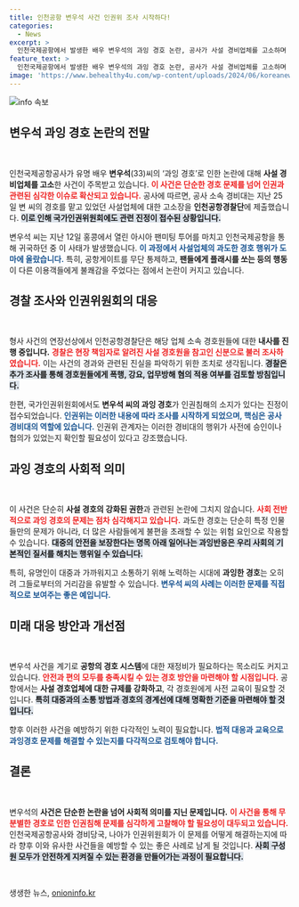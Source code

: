 ```yaml
---
title: 인천공항 변우석 사건 인권위 조사 시작하다!
categories:
  - News
excerpt: >
  인천국제공항에서 발생한 배우 변우석의 과잉 경호 논란, 공사가 사설 경비업체를 고소하며 인권위 조사도 시작됐다! 과연 어떤 진실이 숨어있을까? 클릭해서 자세히 확인해보세요!
feature_text: >
  인천국제공항에서 발생한 배우 변우석의 과잉 경호 논란, 공사가 사설 경비업체를 고소하며 인권위 조사도 시작됐다! 과연 어떤 진실이 숨어있을까? 클릭해서 자세히 확인해보세요!
image: 'https://www.behealthy4u.com/wp-content/uploads/2024/06/koreanews.jpg'
---
```


<p><img src="https://www.behealthy4u.com/wp-content/uploads/2024/06/koreanews.jpg" alt="info 속보" /></p>

<h2 data-ke-size="size26">변우석 과잉 경호 논란의 전말</h2>

<p data-ke-size="size16">&nbsp;</p>

<p>인천국제공항공사가 유명 배우 <strong>변우석</strong>(33)씨의 ‘과잉 경호’로 인한 논란에 대해 <strong>사설 경비업체를 고소</strong>한 사건이 주목받고 있습니다. <b><span style="color: #ee2323;">이 사건은 단순한 경호 문제를 넘어 인권과 관련된 심각한 이슈로 확산되고 있습니다.</span></b> 공사에 따르면, 공사 소속 경비대는 지난 25일 변 씨의 경호를 맡고 있었던 사설업체에 대한 고소장을 <strong>인천공항경찰단</strong>에 제출했습니다. <b><span style="background-color: #21538527;">이로 인해 국가인권위원회에도 관련 진정이 접수된 상황입니다.</span></b></p>

<p>변우석 씨는 지난 12일 홍콩에서 열린 아시아 팬미팅 투어를 마치고 인천국제공항을 통해 귀국하던 중 이 사태가 발생했습니다. <b><span style="color: #1a5490;">이 과정에서 사설업체의 과도한 경호 행위가 도마에 올랐습니다.</span></b> 특히, 공항게이트를 무단 통제하고, <strong>팬들에게 플래시를 쏘는 등의 행동</strong>이 다른 이용객들에게 불쾌감을 주었다는 점에서 논란이 커지고 있습니다. </p>

<h2 data-ke-size="size26">경찰 조사와 인권위원회의 대응</h2>

<p data-ke-size="size16">&nbsp;</p>

<p>형사 사건의 연장선상에서 인천공항경찰단은 해당 업체 소속 경호원들에 대한 <strong>내사를 진행 중입니다.</strong> <b><span style="color: #ee2323;">경찰은 현장 책임자로 알려진 사설 경호원을 참고인 신분으로 불러 조사하였습니다.</span></b> 이는 사건의 경과와 관련된 진실을 파악하기 위한 조치로 생각됩니다. <b><span style="background-color: #21538527;">경찰은 추가 조사를 통해 경호원들에게 폭행, 강요, 업무방해 혐의 적용 여부를 검토할 방침입니다.</span></b> </p>

<p>한편, 국가인권위원회에서도 <strong>변우석 씨의 과잉 경호</strong>가 인권침해의 소지가 있다는 진정이 접수되었습니다. <b><span style="color: #1a5490;">인권위는 이러한 내용에 따라 조사를 시작하게 되었으며, 핵심은 공사 경비대의 역할에 있습니다.</span></b> 인권위 관계자는 이러한 경비대의 행위가 사전에 승인이나 협의가 있었는지 확인할 필요성이 있다고 강조했습니다.</p>

<h2 data-ke-size="size26">과잉 경호의 사회적 의미</h2>

<p data-ke-size="size16">&nbsp;</p>

<p>이 사건은 단순히 <strong>사설 경호의 강화된 권한</strong>과 관련된 논란에 그치지 않습니다. <b><span style="color: #ee2323;">사회 전반적으로 과잉 경호의 문제는 점차 심각해지고 있습니다.</span></b> 과도한 경호는 단순히 특정 인물들만의 문제가 아니라, 더 많은 사람들에게 불편을 초래할 수 있는 위험 요인으로 작용할 수 있습니다. <b><span style="background-color: #21538527;">대중의 안전을 보장한다는 명목 아래 일어나는 과잉반응은 우리 사회의 기본적인 질서를 해치는 행위일 수 있습니다.</span></b></p>

<p>특히, 유명인이 대중과 가까워지고 소통하기 위해 노력하는 시대에 <strong>과잉한 경호</strong>는 오히려 그들로부터의 거리감을 유발할 수 있습니다. <b><span style="color: #1a5490;">변우석 씨의 사례는 이러한 문제를 직접적으로 보여주는 좋은 예입니다.</span></b> </p>

<h2 data-ke-size="size26">미래 대응 방안과 개선점</h2>

<p data-ke-size="size16">&nbsp;</p>

<p>변우석 사건을 계기로 <strong>공항의 경호 시스템</strong>에 대한 재정비가 필요하다는 목소리도 커지고 있습니다. <b><span style="color: #ee2323;">안전과 편의 모두를 충족시킬 수 있는 경호 방안을 마련해야 할 시점입니다.</span></b> 공항에서는 <strong>사설 경호업체에 대한 규제를 강화하고</strong>, 각 경호원에게 사전 교육이 필요할 것입니다. <b><span style="background-color: #21538527;">특히 대중과의 소통 방법과 경호의 경계선에 대해 명확한 기준을 마련해야 할 것입니다.</span></b></p>

<p>향후 이러한 사건을 예방하기 위한 다각적인 노력이 필요합니다. <b><span style="color: #1a5490;">법적 대응과 교육으로 과잉경호 문제를 해결할 수 있는지를 다각적으로 검토해야 합니다.</span></b> </p>

<h2 data-ke-size="size26">결론</h2>

<p data-ke-size="size16">&nbsp;</p>

<p>변우석의 <strong>사건은 단순한 논란을 넘어 사회적 의미를 지닌 문제입니다.</strong> <b><span style="color: #ee2323;">이 사건을 통해 무분별한 경호로 인한 인권침해 문제를 심각하게 고찰해야 할 필요성이 대두되고 있습니다.</span></b> 인천국제공항공사와 경비당국, 나아가 인권위원회가 이 문제를 어떻게 해결하는지에 따라 향후 이와 유사한 사건들을 예방할 수 있는 좋은 사례로 남게 될 것입니다. <b><span style="background-color: #21538527;">사회 구성원 모두가 안전하게 지켜질 수 있는 환경을 만들어가는 과정이 필요합니다.</span></b> </p>

<p data-ke-size="size16">&nbsp;</p>
생생한 뉴스, <a href="https://onioninfo.kr" rel="dofollow">onioninfo.kr</a>


